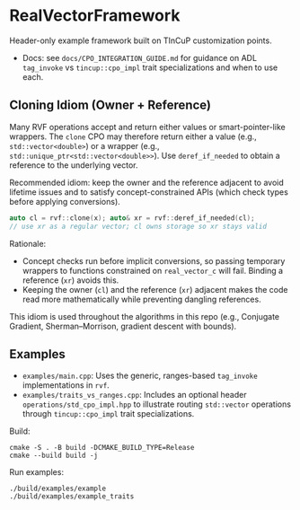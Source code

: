 # RealVectorFramework

Header-only example framework built on TInCuP customization points.

- Docs: see `docs/CPO_INTEGRATION_GUIDE.md` for guidance on ADL `tag_invoke` vs `tincup::cpo_impl` trait specializations and when to use each.

## Cloning Idiom (Owner + Reference)

Many RVF operations accept and return either values or smart-pointer-like wrappers. The `clone` CPO may therefore return either a value (e.g., `std::vector<double>`) or a wrapper (e.g., `std::unique_ptr<std::vector<double>>`). Use `deref_if_needed` to obtain a reference to the underlying vector.

Recommended idiom: keep the owner and the reference adjacent to avoid lifetime issues and to satisfy concept-constrained APIs (which check types before applying conversions).

```cpp
auto cl = rvf::clone(x); auto& xr = rvf::deref_if_needed(cl);
// use xr as a regular vector; cl owns storage so xr stays valid
```

Rationale:
- Concept checks run before implicit conversions, so passing temporary wrappers to functions constrained on `real_vector_c` will fail. Binding a reference (`xr`) avoids this.
- Keeping the owner (`cl`) and the reference (`xr`) adjacent makes the code read more mathematically while preventing dangling references.

This idiom is used throughout the algorithms in this repo (e.g., Conjugate Gradient, Sherman–Morrison, gradient descent with bounds).

## Examples

- `examples/main.cpp`: Uses the generic, ranges-based `tag_invoke` implementations in `rvf`.
- `examples/traits_vs_ranges.cpp`: Includes an optional header `operations/std_cpo_impl.hpp` to illustrate routing `std::vector` operations through `tincup::cpo_impl` trait specializations.

Build:

```
cmake -S . -B build -DCMAKE_BUILD_TYPE=Release
cmake --build build -j
```

Run examples:

```
./build/examples/example
./build/examples/example_traits
```
